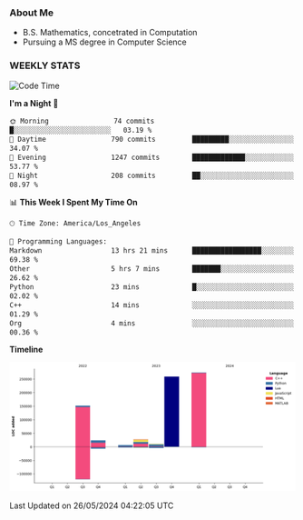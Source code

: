 ### About Me

- B.S. Mathematics, concetrated in Computation
- Pursuing a MS degree in Computer Science


### WEEKLY STATS
<!--START_SECTION:waka-->
![Code Time](http://img.shields.io/badge/Code%20Time-99%20hrs%2029%20mins-blue)

**I'm a Night 🦉** 

```text
🌞 Morning                74 commits          █░░░░░░░░░░░░░░░░░░░░░░░░   03.19 % 
🌆 Daytime                790 commits         █████████░░░░░░░░░░░░░░░░   34.07 % 
🌃 Evening                1247 commits        █████████████░░░░░░░░░░░░   53.77 % 
🌙 Night                  208 commits         ██░░░░░░░░░░░░░░░░░░░░░░░   08.97 % 
```


📊 **This Week I Spent My Time On** 

```text
🕑︎ Time Zone: America/Los_Angeles

💬 Programming Languages: 
Markdown                 13 hrs 21 mins      █████████████████░░░░░░░░   69.38 % 
Other                    5 hrs 7 mins        ███████░░░░░░░░░░░░░░░░░░   26.62 % 
Python                   23 mins             █░░░░░░░░░░░░░░░░░░░░░░░░   02.02 % 
C++                      14 mins             ░░░░░░░░░░░░░░░░░░░░░░░░░   01.29 % 
Org                      4 mins              ░░░░░░░░░░░░░░░░░░░░░░░░░   00.36 % 
```

**Timeline**

![Lines of Code chart](https://raw.githubusercontent.com/nickocruzm/nickocruzm/main/assets/bar_graph.png)


 Last Updated on 26/05/2024 04:22:05 UTC
<!--END_SECTION:waka-->
